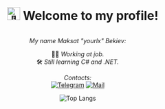 <div id="user-content-toc" align="center">
  <ul>
    <summary>
      <h1 style="display: inline-block;">
        <img src="https://user-images.githubusercontent.com/42378118/110234147-e3259600-7f4e-11eb-95be-0c4047144dea.gif" width="30" height="30" alt="👋"> Welcome to my profile!
      </h1>
    </summary>
  </ul>
</div>

<div align="center">

*My name Maksat "yourlx" Bekiev:*

👨‍💻 *Working at job.*
<br>
🛠 *Still learning C# and .NET.*

*Contacts:*
<br>
[![Telegram](https://img.shields.io/badge/telegram-black?style=for-the-badge&logo=telegram)](https://t.me/yourlx)
[![Mail](https://img.shields.io/badge/mail-black?style=for-the-badge&logo=gmail)](mailto:maxatbekiev@gmail.com)

![Top Langs](https://github-readme-stats-dosx001.vercel.app/api/top-langs/?username=yourlx&langs_count=10&title_color=fff&text_color=00e7ff&bg_color=151515&layout=compact&hide=cmake)

</div>
